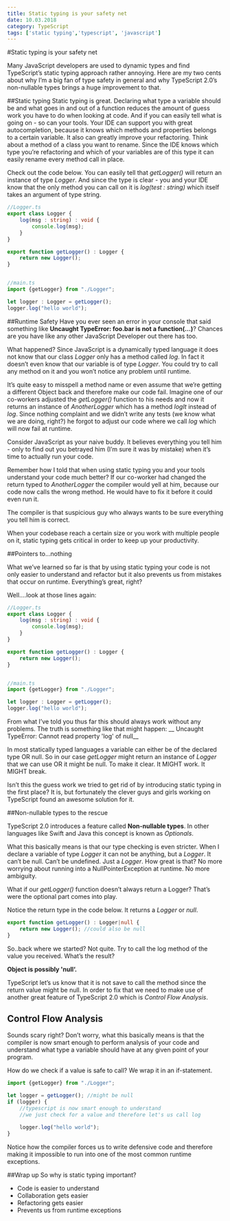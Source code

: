 ```yaml
---
title: Static typing is your safety net
date: 10.03.2018
category: TypeScript
tags: ['static typing','typescript', 'javascript']
---
```

#Static typing is your safety net

Many JavaScript developers are used to dynamic types and find TypeScript’s static typing approach rather annoying. Here are my two cents about why I’m a big fan of type safety in general and why TypeScript 2.0’s non-nullable types brings a huge improvement to that.

##Static typing
Static typing is great. Declaring what type a variable should be and what goes in and out of a function reduces the amount of guess work you have to do when looking at code. And if you can easily tell what is going on - so can your tools. Your IDE can support you with great autocompletion, because it knows which methods and properties belongs to a certain variable. It also can greatly improve your refactoring. Think about a method of a class you want to rename. Since the IDE knows which type you’re refactoring and which of your variables are of this type it can easily rename every method call in place.

Check out the code below. You can easily tell that _getLogger()_ will return an instance of type _Logger_. And since the type is clear - you and your IDE know that the only method you can call on it is _log(test : string)_ which itself takes an argument of type string.

```typescript
//Logger.ts
export class Logger {
    log(msg : string) : void {
        console.log(msg);
    }
}

export function getLogger() : Logger {
    return new Logger();
}


//main.ts
import {getLogger} from "./Logger";

let logger : Logger = getLogger();
logger.log("hello world");
```

##Runtime Safety
Have you ever seen an error in your console that said something like __Uncaught TypeError: foo.bar is not a function(…)__?
Chances are you have like any other JavaScript Developer out there has too.

What happened? Since JavaScript is a dynamically typed language it does not know that our class _Logger_ only has a method called _log_.
In fact it doesn’t even know that our variable is of type _Logger_. You could try to call any method on it and you won’t notice any problem until runtime.

It’s quite easy to misspell a method name or even assume that we’re getting a different Object back and therefore make our code fail. Imagine one of our co-workers adjusted the _getLogger()_ function to his needs and now it returns an instance of _AnotherLogger_ which has a method _logIt_ instead of _log_.
Since nothing complaint and we didn’t write any tests (we know what we are doing, right?) he forgot to adjust our code where we call _log_ which will now fail at runtime.

Consider JavaScript as your naive buddy. It believes everything you tell him - only to find out you betrayed him (I’m sure it was by mistake) when it’s time to actually run your code.

Remember how I told that when using static typing you and your tools understand your code much better? If our co-worker had changed the return typed to _AnotherLogger_ the compiler would yell at him, because our code now calls the wrong method. He would have to fix it before it could even run it.

The compiler is that suspicious guy who always wants to be sure everything you tell him is correct.

When your codebase reach a certain size or you work with multiple people on it, static typing gets critical in order to keep up your productivity.

##Pointers to…nothing

What we’ve learned so far is that by using static typing your code is not only easier to understand and refactor but it also prevents us from mistakes that occur on runtime. Everything’s great, right?

Well….look at those lines again:

```typescript
//Logger.ts
export class Logger {
    log(msg : string) : void {
        console.log(msg);
    }
}

export function getLogger() : Logger {
    return new Logger();
}


//main.ts
import {getLogger} from "./Logger";

let logger : Logger = getLogger();
logger.log("hello world");
```
From what I’ve told you thus far this should always work without any problems. The truth is something like that might happen:
__ Uncaught TypeError: Cannot read property 'log' of null__

In most statically typed languages a variable can either be of the declared type OR null. So in our case _getLogger_ might return an instance of _Logger_ that we can use OR it might be null. To make it clear. It MIGHT work. It MIGHT break.

Isn’t this the guess work we tried to get rid of by introducing static typing in the first place? It is, but fortunately the clever guys and girls working on TypeScript found an awesome solution for it.

##Non-nullable types to the rescue

TypeScript 2.0 introduces a feature called __Non-nullable types__.
In other languages like Swift and Java this concept is known as _Optionals_.

What this basically means is that our type checking is even stricter. When I declare a variable of type _Logger_ it can not be anything, but a _Logger_. It can’t be null. Can’t be undefined. Just a _Logger_.
How great is that? No more worrying about running into a NullPointerException at runtime. No more ambiguity.

What if our _getLogger()_ function doesn’t always return a Logger?
That’s were the optional part comes into play.

Notice the return type in the code below. It returns a _Logger_ or _null_.

```typescript
export function getLogger() : Logger|null {
    return new Logger(); //could also be null
}
```

So..back where we started? Not quite. Try to call the log method of the value you received. What’s the result?

__Object is possibly 'null‘.__

TypeScript let’s us know that it is not save to call the method since the return value might be null. In order to fix that we need to make use of another great feature of TypeScript 2.0 which is _Control Flow Analysis_.

## Control Flow Analysis
Sounds scary right? Don’t worry, what this basically means is that the compiler is now smart enough to perform analysis of your code and understand what type a variable should have at any given point of your program.

How do we check if a value is safe to call? We wrap it in an if-statement.

```typescript
import {getLogger} from "./Logger";

let logger = getLogger(); //might be null
if (logger) {
    //typescript is now smart enough to understand
    //we just check for a value and therefore let's us call log

    logger.log("hello world");
}
```

Notice how the compiler forces us to write defensive code and therefore making it impossible to run into one of the most common runtime exceptions.

##Wrap up
So why is static typing important?

- Code is easier to understand
- Collaboration gets easier
- Refactoring gets easier
- Prevents us from runtime exceptions

